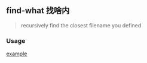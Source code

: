 ## find-what 找啥内

> recursively find the closest filename you defined

### Usage

[example](./example.js)